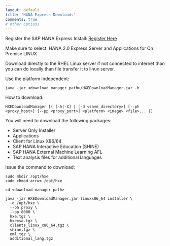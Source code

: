 ```yaml
---
layout: default
title: 'HANA Express Downloads'
comments: true
# other options
---
```


Register the SAP HANA Express Install:
[Register Here](https://www.sap.com/developer/topics/sap-hana-express.html)

Make sure to select:
HANA 2.0 Express Server and Applications for On Premise LINUX

Download directly to the RHEL Linux server if not connected to internet than you can do locally than file transfer it to linux server.

Use the platform independent:
```
java -jar <download manager path>/HXEDownloadManager.jar -h
```

How to download:
```
HXEDownloadManager [( [-h|-X] | [-d <save_directory>] [--ph <proxy_host>] [--pp <proxy_port>] <platform> <image> <file>... )]
```

You will need to download the following packages:

- Server Only Installer
- Applications
- Client for Linux X86/64
- SAP HANA Interactive Education (SHINE)
- SAP HANA External Machine Learning AFL
- Text analysis files for additional languages


Issue the command to download:
```
sudo mkdir /opt/hxe
sudo chmod a+rwx /opt/hxe

cd <download manager path>

java -jar HXEDownloadManager.jar linuxx86_64 installer \
  -d /opt/hxe \
  --ph proxy \
  --pp 8080 \
  hxe.tgz \
  hxexsa.tgz \
  clients_linux_x86_64.tgz \
  shine.tgz \
  eml.tgz \
  additional_lang.tgz
```
